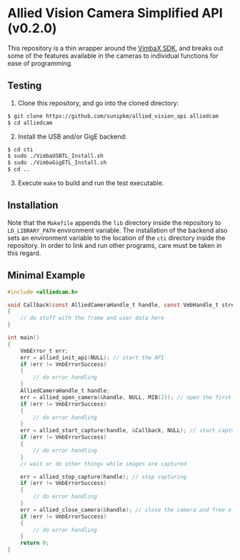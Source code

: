 # Allied Vision Camera Simplified API (v0.2.0)
This repository is a thin wrapper around the [VimbaX SDK](https://www.alliedvision.com/en/products/software/vimba-x-sdk/), and breaks out some of the features available in the cameras to individual functions for ease of programming.

## Testing
1. Clone this repository, and go into the cloned directory:
```sh
$ git clone https://github.com/sunipkm/allied_vision_api alliedcam
$ cd alliedcam
```
2. Install the USB and/or GigE backend:
```sh
$ cd cti
$ sudo ./VimbaUSBTL_Install.sh
$ sudo ./VimbaGigETL_Install.sh
$ cd ..
```
3. Execute `make` to build and run the test executable.

## Installation
Note that the `Makefile` appends the `lib` directory inside the repository to `LD_LIBRARY_PATH` environment variable. The installation of the backend also sets an environment variable to the location of the `cti` directory inside the repository. In order to link and run other programs, care must be taken in this regard.

## Minimal Example
```c
#include <alliedcam.h>

void Callback(const AlliedCameraHandle_t handle, const VmbHandle_t stream, VmbFrame_t *frame, void *user_data)
{
    // do stuff with the frame and user data here
}

int main()
{
    VmbError_t err;
    err = allied_init_api(NULL); // start the API
    if (err != VmbErrorSuccess)
    {
        // do error handling
    }
    AlliedCameraHandle_t handle;
    err = allied_open_camera(&handle, NULL, MIB(2)); // open the first available camera with a 2MiB framebuffer
    if (err != VmbErrorSuccess)
    {
        // do error handling
    }
    err = allied_start_capture(handle, &Callback, NULL); // start capturing, pass in the capture callback and any user data
    if (err != VmbErrorSuccess)
    {
        // do error handling
    }
    // wait or do other things while images are captured

    err = allied_stop_capture(handle); // stop capturing
    if (err != VmbErrorSuccess)
    {
        // do error handling
    }
    err = allied_close_camera(&handle); // close the camera and free all associated memory
    if (err != VmbErrorSuccess)
    {
        // do error handling
    }
    return 0;
}
```